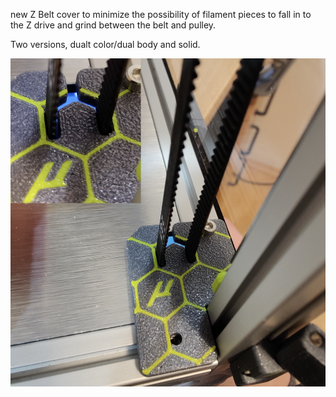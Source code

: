 new Z Belt cover to minimize the possibility of filament pieces to fall in to the Z drive and grind between the belt and pulley.

Two versions, dualt color/dual body and solid.

![PIC](Images/cover_2.png)
